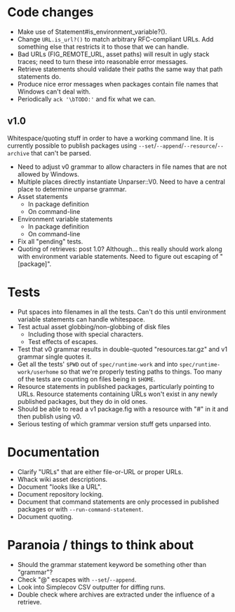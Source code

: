 # Code changes

* Make use of Statement#is_environment_variable?().
* Change `URL.is_url?()` to match arbitrary RFC-compliant URLs.  Add something else that restricts it to those that we can handle.
* Bad URLs (FIG_REMOTE_URL, asset paths) will result in ugly stack traces; need to turn these into reasonable error messages.
* Retrieve statements should validate their paths the same way that path statements do.
* Produce nice error messages when packages contain file names that Windows can't deal with.
* Periodically `ack '\bTODO:'` and fix what we can.

## v1.0

Whitespace/quoting stuff in order to have a working command line.  It is currently possible to publish packages using `--set`/`--append`/`--resource`/`--archive` that can't be parsed.

* Need to adjust v0 grammar to allow characters in file names that are not allowed by Windows.
* Multiple places directly instantiate Unparser::V0.  Need to have a central place to determine unparse grammar.
* Asset statements
    * In package definition
    * On command-line
* Environment variable statements
    * In package definition
    * On command-line
* Fix all "pending" tests.
* Quoting of retrieves: post 1.0? Although... this really should work along with environment variable statements.  Need to figure out escaping of "[package]".

# Tests

* Put spaces into filenames in all the tests.  Can't do this until environment variable statements can handle whitespace.
* Test actual asset globbing/non-globbing of disk files
    * Including those with special characters.
    * Test effects of escapes.
* Test that v0 grammar results in double-quoted "resources.tar.gz" and v1 grammar single quotes it.
* Get all the tests' `$PWD` out of `spec/runtime-work` and into `spec/runtime-work/userhome` so that we're properly testing paths to things.  Too many of the tests are counting on files being in `$HOME`.
* Resource statements in published packages, particularly pointing to URLs. Resource statements containing URLs won't exist in any newly published packages, but they do in old ones.
* Should be able to read a v1 package.fig with a resource with "#" in it and then publish using v0.
* Serious testing of which grammar version stuff gets unparsed into.

# Documentation

* Clarify "URLs" that are either file-or-URL or proper URLs.
* Whack wiki asset descriptions.
* Document "looks like a URL".
* Document repository locking.
* Document that command statements are only processed in published packages or with `--run-command-statement`.
* Document quoting.

# Paranoia / things to think about

* Should the grammar statement keyword be something other than "grammar"?
* Check "@" escapes with `--set`/`--append`.
* Look into Simplecov CSV outputter for diffing runs.
* Double check where archives are extracted under the influence of a retrieve.
